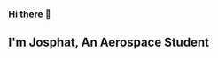 ### Hi there 👋
## I'm Josphat, An Aerospace Student 
<!--
**Coding-Josphat/Coding-Josphat** is a ✨ _special_ ✨ repository because its `README.md` (this file) appears on your GitHub profile.

Here are some ideas to get you started:

- 🔭 I’m currently working on creating data visualization Dashboards
- 🌱 I’m currently learning C++, Python for Data Science, Aerospace Engineering and Fusion 360
- 👯 I’m looking to collaborate on Data Science, Machine Learning and Drone projects 
- 🤔 I’m looking for help with 
- 💬 Ask me about data science, python, C++, Fluid Mechanics..
- 📫 How to reach me: @mathspro32@gmail.com
- 😄 Pronouns: it's a He
- ⚡ Fun fact: Starting will always be the hardest
-->

